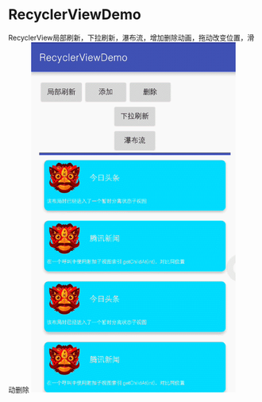 # RecyclerViewDemo
RecyclerView局部刷新，下拉刷新，瀑布流，增加删除动画，拖动改变位置，滑动删除
![项目运行效果图](https://github.com/979527040/RecyclerViewDemo/blob/master/GIF2.gif)
